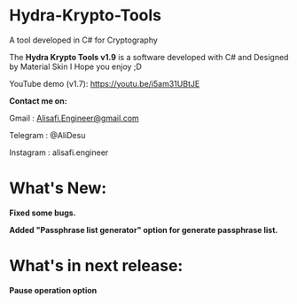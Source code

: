 # Hydra-Krypto-Tools
A tool developed in C# for Cryptography 

The **Hydra Krypto Tools v1.9** is a software developed with C# and Designed by Material Skin
I Hope you enjoy ;D

YouTube demo (v1.7): https://youtu.be/i5am31UBtJE

**Contact me on:**

Gmail : Alisafi.Engineer@gmail.com

Telegram : @AliDesu

Instagram : alisafi.engineer

# What's New:
**Fixed some bugs.**

**Added "Passphrase list generator" option for generate passphrase list.**

# What's in next release:
**Pause operation option**
